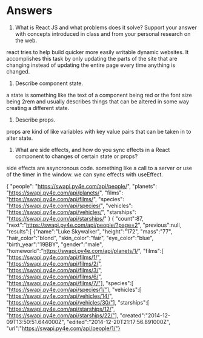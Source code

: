 # Answers

1. What is React JS and what problems does it solve? Support your answer with concepts introduced in class and from your personal research on the web.

react tries to help build quicker more easily writable dynamic websites. It accomplishes this task by only updating the parts of the site that are changing instead of updating the entire page every time anything is changed.

1. Describe component state.

a state is something like the text of a component being red or the font size being 2rem and usually describes things that can be altered in some way creating a different state.


1. Describe props.

props are kind of like variables with key value pairs that can be taken in to alter state.

1. What are side effects, and how do you sync effects in a React component to changes of certain state or props?

side effects are asyncronous code. something like a call to a server or use of the timer in the window. we can sync effects with useEffect. 

{
    "people": "https://swapi.py4e.com/api/people/", 
    "planets": "https://swapi.py4e.com/api/planets/", 
    "films": "https://swapi.py4e.com/api/films/", 
    "species": "https://swapi.py4e.com/api/species/", 
    "vehicles": "https://swapi.py4e.com/api/vehicles/", 
    "starships": "https://swapi.py4e.com/api/starships/"
}
{
    "count":87,
    "next":"https://swapi.py4e.com/api/people/?page=2",
    "previous":null,
    "results":[
        {"name":"Luke Skywalker",
        "height":"172",
        "mass":"77",
        "hair_color":"blond",
        "skin_color":"fair",
        "eye_color":"blue",
        "birth_year":"19BBY",
        "gender":"male",
        "homeworld":"https://swapi.py4e.com/api/planets/1/",
        "films":[
            "https://swapi.py4e.com/api/films/1/",
            "https://swapi.py4e.com/api/films/2/",
            "https://swapi.py4e.com/api/films/3/",
            "https://swapi.py4e.com/api/films/6/",
            "https://swapi.py4e.com/api/films/7/"],
        "species":[
            "https://swapi.py4e.com/api/species/1/"],
        "vehicles":[
            "https://swapi.py4e.com/api/vehicles/14/",
            "https://swapi.py4e.com/api/vehicles/30/"],
        "starships":[
            "https://swapi.py4e.com/api/starships/12/",
            "https://swapi.py4e.com/api/starships/22/"],
        "created":"2014-12-09T13:50:51.644000Z",
        "edited":"2014-12-20T21:17:56.891000Z",
        "url":"https://swapi.py4e.com/api/people/1/"}
